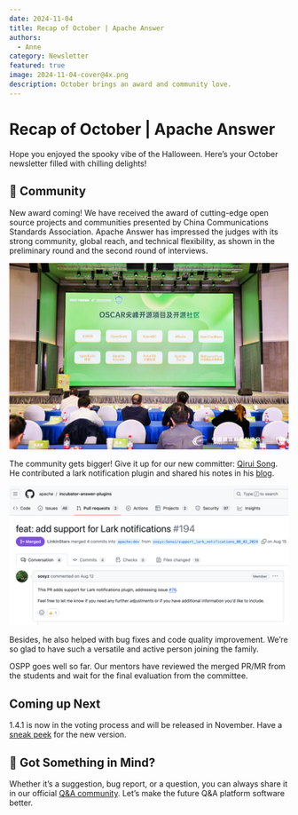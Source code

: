 ```yaml
---
date: 2024-11-04
title: Recap of October | Apache Answer
authors:
  - Anne
category: Newsletter
featured: true
image: 2024-11-04-cover@4x.png
description: October brings an award and community love.
---
```


# Recap of October | Apache Answer

Hope you enjoyed the spooky vibe of the Halloween. Here’s your October newsletter filled with chilling delights!

## 🫶 Community

New award coming!
We have received the award of cutting-edge open source projects and communities presented by China Communications Standards Association. Apache Answer has impressed the judges with its strong community, global reach, and technical flexibility, as shown in the preliminary round and the second round of interviews.

![Alt text](OSCAR%20Award.jpeg)

The community gets bigger!
Give it up for our new committer: [Qirui Song](https://github.com/sosyz). He contributed a lark notification plugin and shared his notes in his [blog](https://blog.sonui.cn/development-notes-for-apache-answer-plugin/#more).

[![Alt text](Lark%20Notification.png)](https://github.com/apache/incubator-answer-plugins/pull/194)

Besides, he also helped with bug fixes and code quality improvement. We’re so glad to have such a versatile and active person joining the family.

OSPP goes well so far.
Our mentors have reviewed the merged PR/MR from the students and wait for the final evaluation from the committee.

## Coming up Next

1.4.1 is now in the voting process and will be released in November. Have a [sneak peek](https://github.com/apache/incubator-answer/releases/tag/untagged-e895d4ea9fba53a1cc5e) for the new version.

## 🤲 Got Something in Mind?

Whether it’s a suggestion, bug report, or a question, you can always share it in our official [Q&A community](https://meta.answer.dev/). Let’s make the future Q&A platform software better.
